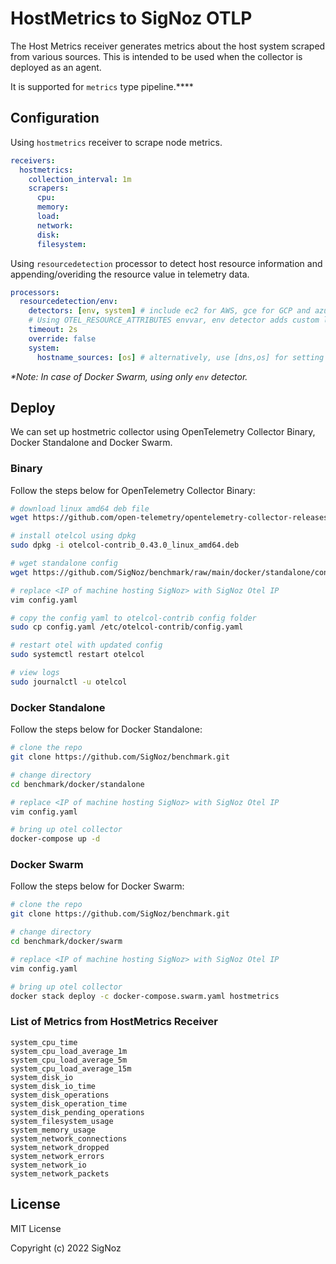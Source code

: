 # HostMetrics to SigNoz OTLP

The Host Metrics receiver generates metrics about the host system scraped from various sources. This is intended to be used when the collector is deployed as an agent.

It is supported for `metrics` type pipeline.****

## Configuration

Using `hostmetrics` receiver to scrape node metrics.

```yaml
receivers:
  hostmetrics:
    collection_interval: 1m
    scrapers:
      cpu:
      memory:
      load:
      network:
      disk:
      filesystem:
```

Using `resourcedetection` processor to detect host resource information and \
appending/overiding the resource value in telemetry data.

```yaml
processors:
  resourcedetection/env:
    detectors: [env, system] # include ec2 for AWS, gce for GCP and azure for Azure.
    # Using OTEL_RESOURCE_ATTRIBUTES envvar, env detector adds custom labels.
    timeout: 2s
    override: false
    system:
      hostname_sources: [os] # alternatively, use [dns,os] for setting FQDN as host.name and os as fallback
```

_*Note: In case of Docker Swarm, using only `env` detector._

## Deploy

We can set up hostmetric collector using OpenTelemetry Collector Binary, Docker Standalone and Docker Swarm.

### Binary

Follow the steps below for OpenTelemetry Collector Binary:

```bash
# download linux amd64 deb file
wget https://github.com/open-telemetry/opentelemetry-collector-releases/releases/download/v0.43.0/otelcol-contrib_0.43.0_linux_amd64.deb

# install otelcol using dpkg
sudo dpkg -i otelcol-contrib_0.43.0_linux_amd64.deb

# wget standalone config
wget https://github.com/SigNoz/benchmark/raw/main/docker/standalone/config.yaml

# replace <IP of machine hosting SigNoz> with SigNoz Otel IP
vim config.yaml

# copy the config yaml to otelcol-contrib config folder
sudo cp config.yaml /etc/otelcol-contrib/config.yaml

# restart otel with updated config
sudo systemctl restart otelcol

# view logs
sudo journalctl -u otelcol
```

### Docker Standalone

Follow the steps below for Docker Standalone:

```bash
# clone the repo
git clone https://github.com/SigNoz/benchmark.git

# change directory
cd benchmark/docker/standalone

# replace <IP of machine hosting SigNoz> with SigNoz Otel IP
vim config.yaml

# bring up otel collector
docker-compose up -d
```

### Docker Swarm

Follow the steps below for Docker Swarm:

```bash
# clone the repo
git clone https://github.com/SigNoz/benchmark.git

# change directory
cd benchmark/docker/swarm

# replace <IP of machine hosting SigNoz> with SigNoz Otel IP
vim config.yaml

# bring up otel collector
docker stack deploy -c docker-compose.swarm.yaml hostmetrics
```

### List of Metrics from HostMetrics Receiver

```console
system_cpu_time
system_cpu_load_average_1m
system_cpu_load_average_5m
system_cpu_load_average_15m
system_disk_io
system_disk_io_time
system_disk_operations
system_disk_operation_time
system_disk_pending_operations
system_filesystem_usage
system_memory_usage
system_network_connections
system_network_dropped
system_network_errors
system_network_io
system_network_packets
```

## License

MIT License

Copyright (c) 2022 SigNoz
